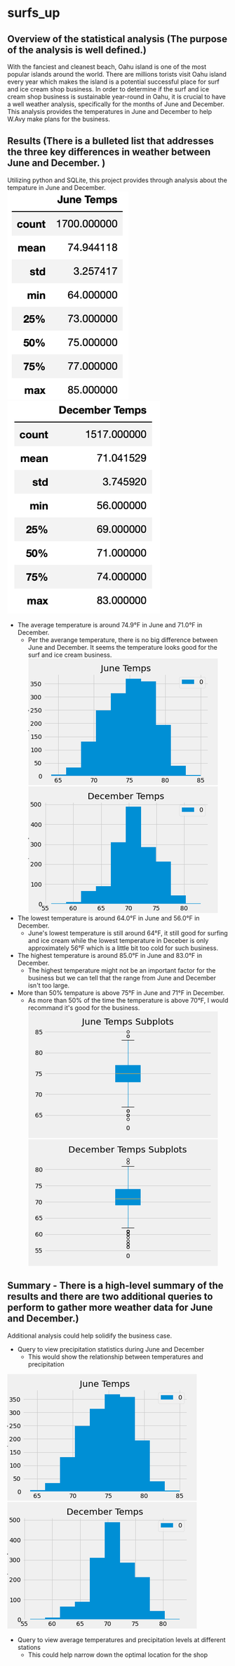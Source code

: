 # surfs_up

## Overview of the statistical analysis (The purpose of the analysis is well defined.)
With the fanciest and cleanest beach, Oahu island is one of the most popular islands around the world. There are millions torists visit Oahu island every year which makes the island is a potential successful place for surf and ice cream shop business. In order to determine if the surf and ice cream shop business is sustainable year-round in Oahu, it is crucial to have a well weather analysis, specifically for the months of June and December. This analysis provides the temperatures in June and December to help W.Avy make plans for the business.


## Results (There is a bulleted list that addresses the three key differences in weather between June and December. )
Utilizing python and SQLite, this project provides through analysis about the tempature in June and December.
![june_temps](june_temps.png)
![dec_temps](dec_temps.png)

- The average temperature is around 74.9°F in June and 71.0°F in December.
  - Per the averange temperature, there is no big difference between June and December. It seems the temperature looks good for the surf and ice cream business.
![june_temps_p](june_temps_p.png)
![dec_temps_p](dec_temps_p.png)
- The lowest temperature is around 64.0°F in June and 56.0°F in December.
  - June's lowest temperature is still around 64°F, it still good for surfing and ice cream while the lowest temperature in Deceber is only approximately 56°F which is a little bit too cold for such business.
- The highest temperature is around 85.0°F in June and 83.0°F in December.
  - The highest temperature might not be an important factor for the business but we can tell that the range from June and December isn't too large.
- More than 50% tempature is above 75°F in June and 71°F in December.
  - As more than 50% of the time the temperature is above 70°F, I would recommand it's good for the business.
![June_temps_subplots](June_temps_subplots.png)
![Dec_temps_subplots](Dec_temps_subplots.png)


## Summary - There is a high-level summary of the results and there are two additional queries to perform to gather more weather data for June and December.)
Additional analysis could help solidify the business case.

- Query to view precipitation statistics during June and December
  - This would show the relationship between temperatures and precipitation

![june_temps_p](june_temps_p.png)
![dec_temps_p](dec_temps_p.png)

- Query to view average temperatures and precipitation levels at different stations
  - This could help narrow down the optimal location for the shop
